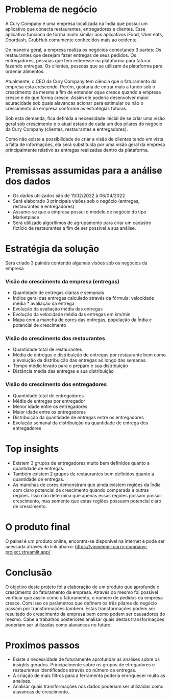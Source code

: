 # Problema de negócio
A Cury Company é uma empresa localizada na Índia que possui um aplicativo que conecta restaurantes, entregadores e clientes. Esse aplicativo funciona de forma muito similar aos aplicativos iFood, Uber eats, Doordash, GrubHub comumente conhecidos mais ao ocidente.

De maneira geral, a empresa realiza os negócios conectando 3 partes:
Os restaurantes que desejam fazer entregas de seus pedidos.
Os entregadores, pessoas que tem enteresse na plataforma para faturar fazendo entregas.
Os clientes, pessoas que se utilizam da plataforma para ordenar alimentos.

Atualmente, o CEO da Cury Company tem ciência que o faturamento da empresa esta crescendo. Porém, gostaria de entrar mais a fundo sob o crescimento da mesma a fim de entender oque cresce quando a empresa cresce e de que forma cresce. Assim ele poderia desenvolver maior acuracidade sob quais alavancas acionar para estimular ou não o crescimento da empresa conforme as estratégias futuras.

Sob esta demanda, fica definida a necessidade inicial de se criar uma visão geral sob crescimento e o atual estado de cada um dos pilares do negócio da Cury Company (clientes, restaurantes e entregadores).

Como não existe a possibilidade de criar a visão de clientes tendo em vista a falta de informações, ela será substituida por uma visão geral da empresa principalmente relativo as entregas realizadas dentro da plataforma.

# Premissas assumidas para a análise dos dados
- Os dados utilizados são de 11/02/2022 à 06/04/2022
- Será elaborado 3 principais visões sob o negócio (entregas, restaurantes e entregadores)
- Assume-se que a empresa possui o modelo de negócio do tipo Marketplace
- Será utilizado algorítimos de agrupamento para criar um cadastro fictício de restaurantes a fim de ser possivel a sua análise.

# Estratégia da solução
Será criado 3 painéis contendo algumas visões sob os negócios da empresa

### Visão do crescimento da empresa (entregas)
- Quantidade de entregas diárias e semanais
- Indice geral das entregas calculado através da fórmula:
velocidade média * avaliação da entrega
- Evolução da avaliação média das entregas
- Evolução da velocidade média das entregas em km/min
- Mapa com a mancha de cores das entregas, população da Índia e potencial de crescimento

### Visão do crescimento dos restaurantes
- Quantidade total de restaurantes
- Média de entregas e distribuição de entregas por restaurante bem como a evolução da distribuição das entregas ao longo das semanas.
- Tempo médio levado para o preparo e sua distribuição
- Distância média das entregas e sua distribuição

### Visão do crescimento dos entregadores
- Quantidade total de entregadores
- Média de entregas por entregador
- Menor idade entre os entregadores
- Maior idade entre os entregadores
- Distribuição da quantidade de entregas entre os entregadores
- Evolução semanal da distribuição da quantidade de entrega dos entregadores

# Top insights
- Existem 3 grupos de entregadores muito bem definidos quanto a quantidade de entregas.
- Também existem 2 grupos de restaurantes bem definidos quanto a quantidade de entregas.
- As manchas de cores demonstram que ainda existem regiões da Índia com claro potencial de crescimento quando comparada a outras regiões. Isso não determina que apenas essas regiões possam possuir crescimento, mas somente que estas regiões possuem potencial claro de crescimento.

# O produto final
O painel é um produto online, encontra-se disponível na internet e pode ser acessada através do link abaixo:
https://vininemer-curry-company-project.streamlit.app/

# Conclusão
O objetivo deste projeto foi a elaboração de um produto que aprofunde o crescimento do faturamento da empresa.
Através do mesmo foi possível verificar que assim como o faturamento, o número de pedidos da empresa cresce. Com isso os parâmetros que definem os três pilares do negócio passam por transformações também. Estas transformações podem ser resultado do crescimento da empresa bem como podem ser causadores do mesmo. Cabe a trabalhos posteriores analisar quais destas transformações poderiam ser utilizadas como alavancas no futuro.

# Proximos passos
- Existe a necessidade de futuramente aprofundar as analises sobre os insights gerados. Principalmente sobre os grupos de etregadores e restaurantes identificados através do número de entregas.
- A criação de mais filtros para a ferramenta poderia enrriquecer muito as analises.
- Analisar quais transformações nos dados poderiam ser utilizadas como alavancas de crescimento.
